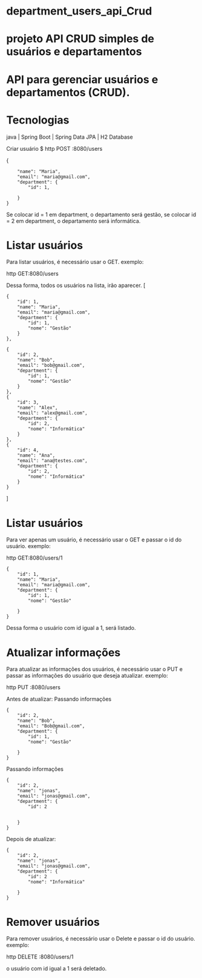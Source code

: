
# department_users_api_Crud
projeto API CRUD simples de usuários e departamentos
=======
# API para gerenciar usuários e departamentos (CRUD).

# Tecnologias
java | 
Spring Boot |
Spring Data JPA |
H2 Database



Criar usuário
$ http POST :8080/users

{
        
        "name": "Maria",
        "email": "maria@gmail.com",
        "department": {
            "id": 1,
           
        }
    }

Se colocar id = 1 em department, o departamento será gestão, se colocar id = 2 em department, o departamento será informática.
# Listar usuários

Para listar usuários, é necessário usar o GET.
exemplo:

http GET:8080/users

Dessa forma, todos os usuários na lista, irão aparecer.
[


    {
        "id": 1,
        "name": "Maria",
        "email": "maria@gmail.com",
        "department": {
            "id": 1,
            "nome": "Gestão"
        }
    },
    
    {
        "id": 2,
        "name": "Bob",
        "email": "bob@gmail.com",
        "department": {
            "id": 1,
            "nome": "Gestão"
        }
    },
    {
        "id": 3,
        "name": "Alex",
        "email": "alex@gmail.com",
        "department": {
            "id": 2,
            "nome": "Informática"
        }
    },
    {
        "id": 4,
        "name": "Ana",
        "email": "ana@testes.com",
        "department": {
            "id": 2,
            "nome": "Informática"
        }
    }


]

# Listar usuários

Para ver apenas um usuário, é necessário usar o GET e passar o id do usuário.
exemplo:

http GET:8080/users/1

    {
        "id": 1,
        "name": "Maria",
        "email": "maria@gmail.com",
        "department": {
            "id": 1,
            "nome": "Gestão"
            
        }
    }

Dessa forma o usuário com id igual a 1, será listado.





# Atualizar informações

Para atualizar as informações dos usuários, é necessário usar o PUT e passar as informações do usuário que deseja atualizar.
exemplo:

http PUT :8080/users


   Antes de atualizar:                                      Passando informações

    {
        "id": 2,
        "name": "Bob",
        "email": "Bob@gmail.com",
        "department": {
            "id": 1,
            "nome": "Gestão"
            
        }
    }

    
Passando informações

    {
        "id": 2,
        "name": "jonas",
        "email": "jonas@gmail.com",
        "department": {
            "id": 2
            
            
        }
    }


Depois de atualizar:

    {
        "id": 2,
        "name": "jonas",
        "email": "jonas@gmail.com",
        "department": {
            "id": 2
            "nome": "Informática"
            
        }
    }








# Remover usuários
Para remover usuários, é necessário usar o Delete e passar o id do usuário.
exemplo:

http DELETE :8080/users/1

o usuário com id igual a 1 será deletado.
